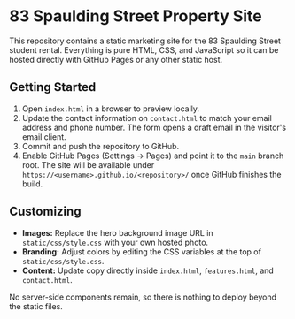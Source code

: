 # 83 Spaulding Street Property Site

This repository contains a static marketing site for the 83 Spaulding Street student rental. Everything is pure HTML, CSS, and JavaScript so it can be hosted directly with GitHub Pages or any other static host.

## Getting Started

1. Open `index.html` in a browser to preview locally.
2. Update the contact information on `contact.html` to match your email address and phone number. The form opens a draft email in the visitor's email client.
3. Commit and push the repository to GitHub.
4. Enable GitHub Pages (Settings → Pages) and point it to the `main` branch root. The site will be available under `https://<username>.github.io/<repository>/` once GitHub finishes the build.

## Customizing

- **Images:** Replace the hero background image URL in `static/css/style.css` with your own hosted photo.
- **Branding:** Adjust colors by editing the CSS variables at the top of `static/css/style.css`.
- **Content:** Update copy directly inside `index.html`, `features.html`, and `contact.html`.

No server-side components remain, so there is nothing to deploy beyond the static files.
